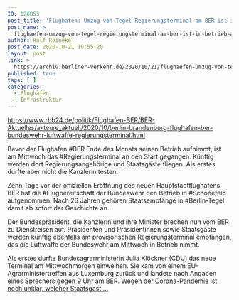 ```yaml
---
ID: 126853
post_title: 'Flughäfen: Umzug von Tegel Regierungsterminal am BER ist in Betrieb aus rbb24.de'
post_name: >
  flughaefen-umzug-von-tegel-regierungsterminal-am-ber-ist-in-betrieb-aus-rbb24-de
author: Ralf Reineke
post_date: 2020-10-21 19:55:20
layout: post
link: >
  https://archiv.berliner-verkehr.de/2020/10/21/flughaefen-umzug-von-tegel-regierungsterminal-am-ber-ist-in-betrieb-aus-rbb24-de/
published: true
tags: [ ]
categories:
  - Flughäfen
  - Infrastruktur
---
```

https://www.rbb24.de/politik/Flughafen-BER/BER-Aktuelles/akteure_aktuell/2020/10/berlin-brandenburg-flughafen-ber-bundeswehr-luftwaffe-regierungsterminal.html

Bevor der Flughafen #BER Ende des Monats seinen Betrieb aufnimmt, ist am Mittwoch das #Regierungsterminal an den Start gegangen. Künftig werden dort Regierungsangehörige und Staatsgäste fliegen. Als erstes durfte aber nicht die Kanzlerin testen.

Zehn Tage vor der offiziellen Eröffnung des neuen Hauptstadtflughafens BER hat die #Flugbereitschaft der Bundeswehr den Betrieb in #Schönefeld aufgenommen. Nach 26 Jahren gehören Staatsempfänge in #Berlin-Tegel damit ab sofort der Geschichte an.

Der Bundespräsident, die Kanzlerin und ihre Minister brechen nun vom BER zu Dienstreisen auf. Präsidenten und Präsidentinnen sowie Staatsgäste werden künftig ebenfalls am provisorischen Regierungsterminal empfangen, das die Luftwaffe der Bundeswehr am Mittwoch in Betrieb nimmt.

Als erstes durfte Bundesagrarministerin Julia Klöckner (CDU) das neue Terminal am Mittwochmorgen einweihen. Sie kam von einem EU-Agrarministertreffen aus Luxemburg zurück und landete nach Angaben eines Sprechers gegen 9 Uhr am BER. <a href="https://www.rbb24.de/politik/Flughafen-BER/BER-Aktuelles/akteure_aktuell/2020/10/berlin-brandenburg-flughafen-ber-bundeswehr-luftwaffe-regierungsterminal.html">Wegen der Corona-Pandemie ist noch unklar, welcher Staatsgast ...</a>